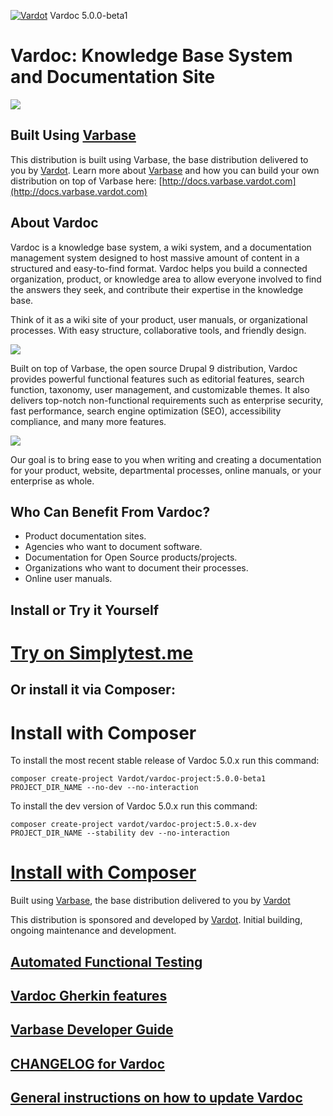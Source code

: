 [![Vardot](https://circleci.com/gh/Vardot/vardoc/tree/5.0.x.svg?style=shield)](https://app.circleci.com/pipelines/github/Vardot/vardoc/150/workflows/01e11a3b-67e6-476f-82b9-78270dd1e29a) Vardoc 5.0.0-beta1
# Vardoc: Knowledge Base System and Documentation Site

[![](https://www.drupal.org/files/styles/grid-3/public/project-images/Vardoc%20-%20No%20Padding.png)](https://www.drupal.org/project/vardoc)

## Built Using [Varbase](https://www.drupal.org/project/varbase)
This distribution is built using Varbase, the base distribution delivered
 to you by [Vardot](https://www.vardot.com).
Learn more about [Varbase](https://www.drupal.org/project/varbase) and how
 you can build your own distribution on top
 of Varbase here: [http://docs.varbase.vardot.com](http://docs.varbase.vardot.com)

## About Vardoc
Vardoc is a knowledge base system, a wiki system, and a documentation management
 system designed to host massive amount of content in a structured and
 easy-to-find format. Vardoc helps you build a connected organization,
 product, or knowledge area to allow everyone involved to find the answers
 they seek, and contribute their expertise in the knowledge base.

Think of it as a wiki site of your product, user manuals, or organizational
 processes. With easy structure, collaborative tools, and friendly design.

[![](https://www.drupal.org/files/project-images/vardoc-mockup.png)](https://www.drupal.org/project/vardoc)

Built on top of Varbase, the open source Drupal 9 distribution, Vardoc provides
 powerful functional features such as editorial features, search function,
 taxonomy, user management, and customizable themes. It also delivers
 top-notch non-functional requirements such as enterprise security,
 fast performance, search engine optimization (SEO), accessibility
 compliance, and many more features.

[![](https://www.drupal.org/files/vardoc-mockup-2.jpg)](https://www.drupal.org/project/vardoc)

Our goal is to bring ease to you when writing and creating a documentation
 for your product, website, departmental processes, online manuals,
 or your enterprise as whole.

## Who Can Benefit From Vardoc?
* Product documentation sites.
* Agencies who want to document software.
* Documentation for Open Source products/projects.
* Organizations who want to document their processes.
* Online user manuals.

## Install or Try it Yourself
# [Try on Simplytest.me](https://simplytest.me/project/vardoc)

## Or install it via Composer:

# Install with Composer

To install the most recent stable release of Vardoc 5.0.x run this command:
```
composer create-project Vardot/vardoc-project:5.0.0-beta1 PROJECT_DIR_NAME --no-dev --no-interaction
```

To install the dev version of Vardoc 5.0.x run this command:
```
composer create-project vardot/vardoc-project:5.0.x-dev PROJECT_DIR_NAME --stability dev --no-interaction
```

# [Install with Composer](https://github.com/Vardot/vardoc-project)

Built using [Varbase](https://www.drupal.org/project/varbase), the base
 distribution delivered to you by [Vardot](https://www.vardot.com)

This distribution is sponsored and developed by [Vardot](https://www.vardot.com).
Initial building, ongoing maintenance and development.


## [Automated Functional Testing](https://github.com/Vardot/vardoc/blob/5.0.x/tests/README.md)

## [Vardoc Gherkin features](https://github.com/Vardot/vardoc/blob/5.0.x/tests/features/vardoc/README.md)

## [Varbase Developer Guide](https://docs.varbase.vardot.com)

## [CHANGELOG for Vardoc](https://github.com/Vardot/vardoc/blob/5.0.x/CHANGELOG.md)

## [General instructions on how to update Vardoc](https://github.com/Vardot/vardoc/blob/5.0.x/UPDATE.md)
